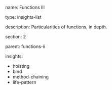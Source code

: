 name: Functions III

type: insights-list

description: Particularities of functions, in depth.

section: 2

parent: functions-ii

insights:
  - hoisting
  - bind
  - method-chaining
  - iife-pattern
